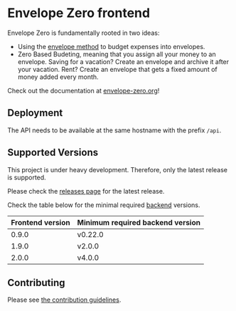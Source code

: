 # Envelope Zero frontend

Envelope Zero is fundamentally rooted in two ideas:

- Using the [envelope method](https://en.wikipedia.org/wiki/Envelope_system) to budget expenses into envelopes.
- Zero Based Budeting, meaning that you assign all your money to an envelope. Saving for a vacation? Create an envelope and archive it after your vacation. Rent? Create an envelope that gets a fixed amount of money added every month.

Check out the documentation at [envelope-zero.org](https://envelope-zero.org)!

## Deployment

The API needs to be available at the same hostname with the prefix `/api`.

## Supported Versions

This project is under heavy development. Therefore, only the latest release is supported.

Please check the [releases page](https://github.com/envelope-zero/frontend/releases) for the latest release.

Check the table below for the minimal required [backend](https://github.com/envelope-zero/backend) versions.

| Frontend version | Minimum required backend version |
| ---------------- | -------------------------------- |
| 0.9.0            | v0.22.0                          |
| 1.9.0            | v2.0.0                           |
| 2.0.0            | v4.0.0                           |

## Contributing

Please see [the contribution guidelines](CONTRIBUTING.md).
